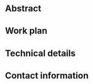 <!--
Submit your project proposal for the EuBIC 2018 developer's meeting.

Please carefully read the full guidelines before submitting a project proposal and make sure to add all relevant information to your proposal: http://uahost.uantwerpen.be/eubic18/submission.html
Take a special note that by submitting this project proposal you agree to be the main responsible for this topic if it gets included in the meeting's program.
-->

# Abstract
<!-- Describe the goal of your project in an abstract of up to 200 words. -->

# Work plan
<!-- Provide a (high-level) work plan consisting of tasks that will be tackled during the developer's meeting. We also encourage you to think about a follow-up strategy. -->

# Technical details
<!--
Provide sufficient technical details regarding the project.
This includes, but is not limited to:
- The programming language(s) that will be used
- Existing software that will be featured
- (Public) datasets that will be used and their availability
-->

# Contact information
<!-- Provide your contact information including your full name, your institute/company, and your email address. -->
